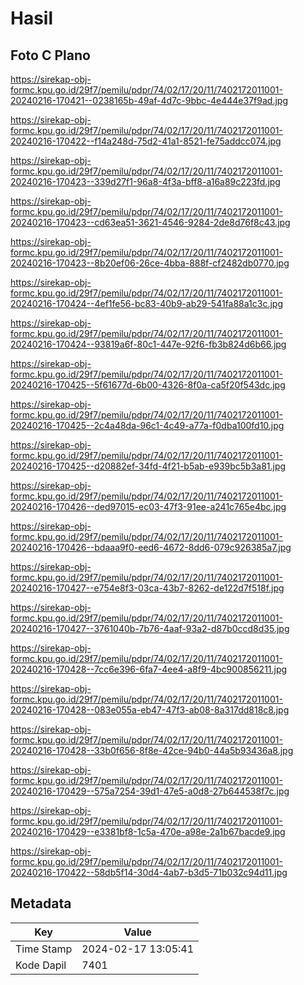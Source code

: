 # Hasil

## Foto C Plano

https://sirekap-obj-formc.kpu.go.id/29f7/pemilu/pdpr/74/02/17/20/11/7402172011001-20240216-170421--0238165b-49af-4d7c-9bbc-4e444e37f9ad.jpg

https://sirekap-obj-formc.kpu.go.id/29f7/pemilu/pdpr/74/02/17/20/11/7402172011001-20240216-170422--f14a248d-75d2-41a1-8521-fe75addcc074.jpg

https://sirekap-obj-formc.kpu.go.id/29f7/pemilu/pdpr/74/02/17/20/11/7402172011001-20240216-170423--339d27f1-96a8-4f3a-bff8-a16a89c223fd.jpg

https://sirekap-obj-formc.kpu.go.id/29f7/pemilu/pdpr/74/02/17/20/11/7402172011001-20240216-170423--cd63ea51-3621-4546-9284-2de8d76f8c43.jpg

https://sirekap-obj-formc.kpu.go.id/29f7/pemilu/pdpr/74/02/17/20/11/7402172011001-20240216-170423--8b20ef06-26ce-4bba-888f-cf2482db0770.jpg

https://sirekap-obj-formc.kpu.go.id/29f7/pemilu/pdpr/74/02/17/20/11/7402172011001-20240216-170424--4ef1fe56-bc83-40b9-ab29-541fa88a1c3c.jpg

https://sirekap-obj-formc.kpu.go.id/29f7/pemilu/pdpr/74/02/17/20/11/7402172011001-20240216-170424--93819a6f-80c1-447e-92f6-fb3b824d6b66.jpg

https://sirekap-obj-formc.kpu.go.id/29f7/pemilu/pdpr/74/02/17/20/11/7402172011001-20240216-170425--5f61677d-6b00-4326-8f0a-ca5f20f543dc.jpg

https://sirekap-obj-formc.kpu.go.id/29f7/pemilu/pdpr/74/02/17/20/11/7402172011001-20240216-170425--2c4a48da-96c1-4c49-a77a-f0dba100fd10.jpg

https://sirekap-obj-formc.kpu.go.id/29f7/pemilu/pdpr/74/02/17/20/11/7402172011001-20240216-170425--d20882ef-34fd-4f21-b5ab-e939bc5b3a81.jpg

https://sirekap-obj-formc.kpu.go.id/29f7/pemilu/pdpr/74/02/17/20/11/7402172011001-20240216-170426--ded97015-ec03-47f3-91ee-a241c765e4bc.jpg

https://sirekap-obj-formc.kpu.go.id/29f7/pemilu/pdpr/74/02/17/20/11/7402172011001-20240216-170426--bdaaa9f0-eed6-4672-8dd6-079c926385a7.jpg

https://sirekap-obj-formc.kpu.go.id/29f7/pemilu/pdpr/74/02/17/20/11/7402172011001-20240216-170427--e754e8f3-03ca-43b7-8262-de122d7f518f.jpg

https://sirekap-obj-formc.kpu.go.id/29f7/pemilu/pdpr/74/02/17/20/11/7402172011001-20240216-170427--3761040b-7b76-4aaf-93a2-d87b0ccd8d35.jpg

https://sirekap-obj-formc.kpu.go.id/29f7/pemilu/pdpr/74/02/17/20/11/7402172011001-20240216-170428--7cc6e396-6fa7-4ee4-a8f9-4bc900856211.jpg

https://sirekap-obj-formc.kpu.go.id/29f7/pemilu/pdpr/74/02/17/20/11/7402172011001-20240216-170428--083e055a-eb47-47f3-ab08-8a317dd818c8.jpg

https://sirekap-obj-formc.kpu.go.id/29f7/pemilu/pdpr/74/02/17/20/11/7402172011001-20240216-170428--33b0f656-8f8e-42ce-94b0-44a5b93436a8.jpg

https://sirekap-obj-formc.kpu.go.id/29f7/pemilu/pdpr/74/02/17/20/11/7402172011001-20240216-170429--575a7254-39d1-47e5-a0d8-27b644538f7c.jpg

https://sirekap-obj-formc.kpu.go.id/29f7/pemilu/pdpr/74/02/17/20/11/7402172011001-20240216-170429--e3381bf8-1c5a-470e-a98e-2a1b67bacde9.jpg

https://sirekap-obj-formc.kpu.go.id/29f7/pemilu/pdpr/74/02/17/20/11/7402172011001-20240216-170422--58db5f14-30d4-4ab7-b3d5-71b032c94d11.jpg


## Metadata

| Key        | Value               |
| ---------- | ------------------- |
| Time Stamp | 2024-02-17 13:05:41 |
| Kode Dapil | 7401                |



